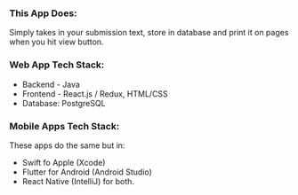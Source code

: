 ### This App Does: 
Simply takes in your submission text, store in database and print it on pages when you hit view button.

### Web App Tech Stack:
- Backend - Java
- Frontend - React.js / Redux, HTML/CSS
- Database: PostgreSQL

### Mobile Apps Tech Stack:
These apps do the same but in:
- Swift fo Apple (Xcode)
- Flutter for Android (Android Studio)
- React Native (IntelliJ) for both.